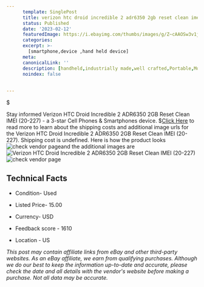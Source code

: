 ```yaml
---
      template: SinglePost
      title: verizon htc droid incredible 2 adr6350 2gb reset clean imei 20 227 
      status: Published
      date: '2023-02-12'
      featuredImage: https://i.ebayimg.com/thumbs/images/g/Z~cAAOSw3v1j2D52/s-l225.jpg
      categories: 
      excerpt: >-
        [smartphone,device ,hand held device]
      meta:
      canonicalLink: ''
      description: [handheld,industrially made,well crafted,Portable,Mobile,Compact,Convenient,Lightweight,Maneuverable,Man-portable,Miniature,Carriable,Hand-held,Light,Holdable,Transportable,Mobile device,Pocket-sized,On-the-go,Wireless,Cordless,Compact size,Convenient size, smartphone,device ,hand held device]
      noindex: false
      
        
---
```

$

Stay informed Verizon HTC Droid Incredible 2 ADR6350 2GB Reset Clean IMEI      (20-227) - a 3-star Cell Phones & Smartphones device.
$[Click Here](https://www.ebay.com/itm/125745833566?hash=item1d4709265e%3Ag%3AZ%7EcAAOSw3v1j2D52&mkevt=1&mkcid=1&mkrid=711-53200-19255-0&campid=%253CePNCampaignId%253E&customid=%253CreferenceId%253E&toolid=10049) to read more to learn about the shipping costs and additional image urls for the Verizon HTC Droid Incredible 2 ADR6350 2GB Reset Clean IMEI      (20-227). Shipping cost is undefined. Here is how the product looks ![check vendor page](https://i.ebayimg.com/thumbs/images/g/Z~cAAOSw3v1j2D52/s-l225.jpg)and the additional images are![Verizon HTC Droid Incredible 2 ADR6350 2GB Reset Clean IMEI      (20-227)](https://i.ebayimg.com/images/g/Z~cAAOSw3v1j2D52/s-l1600.jpg)![check vendor page](https://origin-galleryplus.ebayimg.com/ws/web/125745833566_2_0_1/225x225.jpg,https://origin-galleryplus.ebayimg.com/ws/web/125745833566_3_0_1/225x225.jpg,https://origin-galleryplus.ebayimg.com/ws/web/125745833566_4_0_1/225x225.jpg,https://origin-galleryplus.ebayimg.com/ws/web/125745833566_5_0_1/225x225.jpg,https://origin-galleryplus.ebayimg.com/ws/web/125745833566_6_0_1/225x225.jpg)



 ## Technical Facts 



     
      

 - Condition- Used 


      

 - Listed Price- 15.00 


      

 - Currency- USD 


      

 - Feedback score - 1610 


      

 - Location - US 


      
      

 *_This post may contain affiliate links from eBay and other third-party websites. As an eBay affiliate, we earn from qualifying purchases. Although we do our best to keep the information up-to-date and accurate, please check the date and all details with the vendor's website before making a purchase. Not all data may be accurate._*






